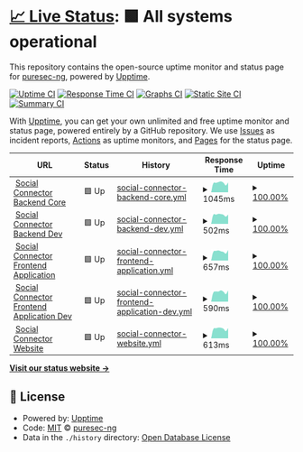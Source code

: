# [📈 Live Status](https://demo.upptime.js.org): <!--live status--> **🟩 All systems operational**

This repository contains the open-source uptime monitor and status page for [puresec-ng](https://demo.upptime.js.org), powered by [Upptime](https://github.com/upptime/upptime).

[![Uptime CI](https://github.com/puresec-ng/socialconnector-uptime/workflows/Uptime%20CI/badge.svg)](https://github.com/puresec-ng/socialconnector-uptime/actions?query=workflow%3A%22Uptime+CI%22)
[![Response Time CI](https://github.com/puresec-ng/socialconnector-uptime/workflows/Response%20Time%20CI/badge.svg)](https://github.com/puresec-ng/socialconnector-uptime/actions?query=workflow%3A%22Response+Time+CI%22)
[![Graphs CI](https://github.com/puresec-ng/socialconnector-uptime/workflows/Graphs%20CI/badge.svg)](https://github.com/puresec-ng/socialconnector-uptime/actions?query=workflow%3A%22Graphs+CI%22)
[![Static Site CI](https://github.com/puresec-ng/socialconnector-uptime/workflows/Static%20Site%20CI/badge.svg)](https://github.com/puresec-ng/socialconnector-uptime/actions?query=workflow%3A%22Static+Site+CI%22)
[![Summary CI](https://github.com/puresec-ng/socialconnector-uptime/workflows/Summary%20CI/badge.svg)](https://github.com/puresec-ng/socialconnector-uptime/actions?query=workflow%3A%22Summary+CI%22)

With [Upptime](https://upptime.js.org), you can get your own unlimited and free uptime monitor and status page, powered entirely by a GitHub repository. We use [Issues](https://github.com/puresec-ng/socialconnector-uptime/issues) as incident reports, [Actions](https://github.com/puresec-ng/socialconnector-uptime/actions) as uptime monitors, and [Pages](https://demo.upptime.js.org) for the status page.

<!--start: status pages-->
<!-- This summary is generated by Upptime (https://github.com/upptime/upptime) -->
<!-- Do not edit this manually, your changes will be overwritten -->
<!-- prettier-ignore -->
| URL | Status | History | Response Time | Uptime |
| --- | ------ | ------- | ------------- | ------ |
| <img alt="" src="https://favicons.githubusercontent.com/devcore.socialconnector.io" height="13"> [Social Connector Backend Core](https://devcore.socialconnector.io/api/health) | 🟩 Up | [social-connector-backend-core.yml](https://github.com/puresec-ng/socialconnector-uptime/commits/HEAD/history/social-connector-backend-core.yml) | <details><summary><img alt="Response time graph" src="./graphs/social-connector-backend-core/response-time-week.png" height="20"> 1045ms</summary><br><a href="https://demo.upptime.js.org/history/social-connector-backend-core"><img alt="Response time 1045" src="https://img.shields.io/endpoint?url=https%3A%2F%2Fraw.githubusercontent.com%2Fpuresec-ng%2Fsocialconnector-uptime%2FHEAD%2Fapi%2Fsocial-connector-backend-core%2Fresponse-time.json"></a><br><a href="https://demo.upptime.js.org/history/social-connector-backend-core"><img alt="24-hour response time 1045" src="https://img.shields.io/endpoint?url=https%3A%2F%2Fraw.githubusercontent.com%2Fpuresec-ng%2Fsocialconnector-uptime%2FHEAD%2Fapi%2Fsocial-connector-backend-core%2Fresponse-time-day.json"></a><br><a href="https://demo.upptime.js.org/history/social-connector-backend-core"><img alt="7-day response time 1045" src="https://img.shields.io/endpoint?url=https%3A%2F%2Fraw.githubusercontent.com%2Fpuresec-ng%2Fsocialconnector-uptime%2FHEAD%2Fapi%2Fsocial-connector-backend-core%2Fresponse-time-week.json"></a><br><a href="https://demo.upptime.js.org/history/social-connector-backend-core"><img alt="30-day response time 1045" src="https://img.shields.io/endpoint?url=https%3A%2F%2Fraw.githubusercontent.com%2Fpuresec-ng%2Fsocialconnector-uptime%2FHEAD%2Fapi%2Fsocial-connector-backend-core%2Fresponse-time-month.json"></a><br><a href="https://demo.upptime.js.org/history/social-connector-backend-core"><img alt="1-year response time 1045" src="https://img.shields.io/endpoint?url=https%3A%2F%2Fraw.githubusercontent.com%2Fpuresec-ng%2Fsocialconnector-uptime%2FHEAD%2Fapi%2Fsocial-connector-backend-core%2Fresponse-time-year.json"></a></details> | <details><summary><a href="https://demo.upptime.js.org/history/social-connector-backend-core">100.00%</a></summary><a href="https://demo.upptime.js.org/history/social-connector-backend-core"><img alt="All-time uptime 100.00%" src="https://img.shields.io/endpoint?url=https%3A%2F%2Fraw.githubusercontent.com%2Fpuresec-ng%2Fsocialconnector-uptime%2FHEAD%2Fapi%2Fsocial-connector-backend-core%2Fuptime.json"></a><br><a href="https://demo.upptime.js.org/history/social-connector-backend-core"><img alt="24-hour uptime 100.00%" src="https://img.shields.io/endpoint?url=https%3A%2F%2Fraw.githubusercontent.com%2Fpuresec-ng%2Fsocialconnector-uptime%2FHEAD%2Fapi%2Fsocial-connector-backend-core%2Fuptime-day.json"></a><br><a href="https://demo.upptime.js.org/history/social-connector-backend-core"><img alt="7-day uptime 100.00%" src="https://img.shields.io/endpoint?url=https%3A%2F%2Fraw.githubusercontent.com%2Fpuresec-ng%2Fsocialconnector-uptime%2FHEAD%2Fapi%2Fsocial-connector-backend-core%2Fuptime-week.json"></a><br><a href="https://demo.upptime.js.org/history/social-connector-backend-core"><img alt="30-day uptime 100.00%" src="https://img.shields.io/endpoint?url=https%3A%2F%2Fraw.githubusercontent.com%2Fpuresec-ng%2Fsocialconnector-uptime%2FHEAD%2Fapi%2Fsocial-connector-backend-core%2Fuptime-month.json"></a><br><a href="https://demo.upptime.js.org/history/social-connector-backend-core"><img alt="1-year uptime 100.00%" src="https://img.shields.io/endpoint?url=https%3A%2F%2Fraw.githubusercontent.com%2Fpuresec-ng%2Fsocialconnector-uptime%2FHEAD%2Fapi%2Fsocial-connector-backend-core%2Fuptime-year.json"></a></details>
| <img alt="" src="https://favicons.githubusercontent.com/devcore.socialconnector.io" height="13"> [Social Connector Backend Dev](https://devcore.socialconnector.io/api/health) | 🟩 Up | [social-connector-backend-dev.yml](https://github.com/puresec-ng/socialconnector-uptime/commits/HEAD/history/social-connector-backend-dev.yml) | <details><summary><img alt="Response time graph" src="./graphs/social-connector-backend-dev/response-time-week.png" height="20"> 502ms</summary><br><a href="https://demo.upptime.js.org/history/social-connector-backend-dev"><img alt="Response time 502" src="https://img.shields.io/endpoint?url=https%3A%2F%2Fraw.githubusercontent.com%2Fpuresec-ng%2Fsocialconnector-uptime%2FHEAD%2Fapi%2Fsocial-connector-backend-dev%2Fresponse-time.json"></a><br><a href="https://demo.upptime.js.org/history/social-connector-backend-dev"><img alt="24-hour response time 502" src="https://img.shields.io/endpoint?url=https%3A%2F%2Fraw.githubusercontent.com%2Fpuresec-ng%2Fsocialconnector-uptime%2FHEAD%2Fapi%2Fsocial-connector-backend-dev%2Fresponse-time-day.json"></a><br><a href="https://demo.upptime.js.org/history/social-connector-backend-dev"><img alt="7-day response time 502" src="https://img.shields.io/endpoint?url=https%3A%2F%2Fraw.githubusercontent.com%2Fpuresec-ng%2Fsocialconnector-uptime%2FHEAD%2Fapi%2Fsocial-connector-backend-dev%2Fresponse-time-week.json"></a><br><a href="https://demo.upptime.js.org/history/social-connector-backend-dev"><img alt="30-day response time 502" src="https://img.shields.io/endpoint?url=https%3A%2F%2Fraw.githubusercontent.com%2Fpuresec-ng%2Fsocialconnector-uptime%2FHEAD%2Fapi%2Fsocial-connector-backend-dev%2Fresponse-time-month.json"></a><br><a href="https://demo.upptime.js.org/history/social-connector-backend-dev"><img alt="1-year response time 502" src="https://img.shields.io/endpoint?url=https%3A%2F%2Fraw.githubusercontent.com%2Fpuresec-ng%2Fsocialconnector-uptime%2FHEAD%2Fapi%2Fsocial-connector-backend-dev%2Fresponse-time-year.json"></a></details> | <details><summary><a href="https://demo.upptime.js.org/history/social-connector-backend-dev">100.00%</a></summary><a href="https://demo.upptime.js.org/history/social-connector-backend-dev"><img alt="All-time uptime 100.00%" src="https://img.shields.io/endpoint?url=https%3A%2F%2Fraw.githubusercontent.com%2Fpuresec-ng%2Fsocialconnector-uptime%2FHEAD%2Fapi%2Fsocial-connector-backend-dev%2Fuptime.json"></a><br><a href="https://demo.upptime.js.org/history/social-connector-backend-dev"><img alt="24-hour uptime 100.00%" src="https://img.shields.io/endpoint?url=https%3A%2F%2Fraw.githubusercontent.com%2Fpuresec-ng%2Fsocialconnector-uptime%2FHEAD%2Fapi%2Fsocial-connector-backend-dev%2Fuptime-day.json"></a><br><a href="https://demo.upptime.js.org/history/social-connector-backend-dev"><img alt="7-day uptime 100.00%" src="https://img.shields.io/endpoint?url=https%3A%2F%2Fraw.githubusercontent.com%2Fpuresec-ng%2Fsocialconnector-uptime%2FHEAD%2Fapi%2Fsocial-connector-backend-dev%2Fuptime-week.json"></a><br><a href="https://demo.upptime.js.org/history/social-connector-backend-dev"><img alt="30-day uptime 100.00%" src="https://img.shields.io/endpoint?url=https%3A%2F%2Fraw.githubusercontent.com%2Fpuresec-ng%2Fsocialconnector-uptime%2FHEAD%2Fapi%2Fsocial-connector-backend-dev%2Fuptime-month.json"></a><br><a href="https://demo.upptime.js.org/history/social-connector-backend-dev"><img alt="1-year uptime 100.00%" src="https://img.shields.io/endpoint?url=https%3A%2F%2Fraw.githubusercontent.com%2Fpuresec-ng%2Fsocialconnector-uptime%2FHEAD%2Fapi%2Fsocial-connector-backend-dev%2Fuptime-year.json"></a></details>
| <img alt="" src="https://favicons.githubusercontent.com/app.socialconnector.io" height="13"> [Social Connector Frontend Application](https://app.socialconnector.io) | 🟩 Up | [social-connector-frontend-application.yml](https://github.com/puresec-ng/socialconnector-uptime/commits/HEAD/history/social-connector-frontend-application.yml) | <details><summary><img alt="Response time graph" src="./graphs/social-connector-frontend-application/response-time-week.png" height="20"> 657ms</summary><br><a href="https://demo.upptime.js.org/history/social-connector-frontend-application"><img alt="Response time 657" src="https://img.shields.io/endpoint?url=https%3A%2F%2Fraw.githubusercontent.com%2Fpuresec-ng%2Fsocialconnector-uptime%2FHEAD%2Fapi%2Fsocial-connector-frontend-application%2Fresponse-time.json"></a><br><a href="https://demo.upptime.js.org/history/social-connector-frontend-application"><img alt="24-hour response time 657" src="https://img.shields.io/endpoint?url=https%3A%2F%2Fraw.githubusercontent.com%2Fpuresec-ng%2Fsocialconnector-uptime%2FHEAD%2Fapi%2Fsocial-connector-frontend-application%2Fresponse-time-day.json"></a><br><a href="https://demo.upptime.js.org/history/social-connector-frontend-application"><img alt="7-day response time 657" src="https://img.shields.io/endpoint?url=https%3A%2F%2Fraw.githubusercontent.com%2Fpuresec-ng%2Fsocialconnector-uptime%2FHEAD%2Fapi%2Fsocial-connector-frontend-application%2Fresponse-time-week.json"></a><br><a href="https://demo.upptime.js.org/history/social-connector-frontend-application"><img alt="30-day response time 657" src="https://img.shields.io/endpoint?url=https%3A%2F%2Fraw.githubusercontent.com%2Fpuresec-ng%2Fsocialconnector-uptime%2FHEAD%2Fapi%2Fsocial-connector-frontend-application%2Fresponse-time-month.json"></a><br><a href="https://demo.upptime.js.org/history/social-connector-frontend-application"><img alt="1-year response time 657" src="https://img.shields.io/endpoint?url=https%3A%2F%2Fraw.githubusercontent.com%2Fpuresec-ng%2Fsocialconnector-uptime%2FHEAD%2Fapi%2Fsocial-connector-frontend-application%2Fresponse-time-year.json"></a></details> | <details><summary><a href="https://demo.upptime.js.org/history/social-connector-frontend-application">100.00%</a></summary><a href="https://demo.upptime.js.org/history/social-connector-frontend-application"><img alt="All-time uptime 100.00%" src="https://img.shields.io/endpoint?url=https%3A%2F%2Fraw.githubusercontent.com%2Fpuresec-ng%2Fsocialconnector-uptime%2FHEAD%2Fapi%2Fsocial-connector-frontend-application%2Fuptime.json"></a><br><a href="https://demo.upptime.js.org/history/social-connector-frontend-application"><img alt="24-hour uptime 100.00%" src="https://img.shields.io/endpoint?url=https%3A%2F%2Fraw.githubusercontent.com%2Fpuresec-ng%2Fsocialconnector-uptime%2FHEAD%2Fapi%2Fsocial-connector-frontend-application%2Fuptime-day.json"></a><br><a href="https://demo.upptime.js.org/history/social-connector-frontend-application"><img alt="7-day uptime 100.00%" src="https://img.shields.io/endpoint?url=https%3A%2F%2Fraw.githubusercontent.com%2Fpuresec-ng%2Fsocialconnector-uptime%2FHEAD%2Fapi%2Fsocial-connector-frontend-application%2Fuptime-week.json"></a><br><a href="https://demo.upptime.js.org/history/social-connector-frontend-application"><img alt="30-day uptime 100.00%" src="https://img.shields.io/endpoint?url=https%3A%2F%2Fraw.githubusercontent.com%2Fpuresec-ng%2Fsocialconnector-uptime%2FHEAD%2Fapi%2Fsocial-connector-frontend-application%2Fuptime-month.json"></a><br><a href="https://demo.upptime.js.org/history/social-connector-frontend-application"><img alt="1-year uptime 100.00%" src="https://img.shields.io/endpoint?url=https%3A%2F%2Fraw.githubusercontent.com%2Fpuresec-ng%2Fsocialconnector-uptime%2FHEAD%2Fapi%2Fsocial-connector-frontend-application%2Fuptime-year.json"></a></details>
| <img alt="" src="https://favicons.githubusercontent.com/testing.socialconnector.io" height="13"> [Social Connector Frontend Application Dev](https://testing.socialconnector.io) | 🟩 Up | [social-connector-frontend-application-dev.yml](https://github.com/puresec-ng/socialconnector-uptime/commits/HEAD/history/social-connector-frontend-application-dev.yml) | <details><summary><img alt="Response time graph" src="./graphs/social-connector-frontend-application-dev/response-time-week.png" height="20"> 590ms</summary><br><a href="https://demo.upptime.js.org/history/social-connector-frontend-application-dev"><img alt="Response time 590" src="https://img.shields.io/endpoint?url=https%3A%2F%2Fraw.githubusercontent.com%2Fpuresec-ng%2Fsocialconnector-uptime%2FHEAD%2Fapi%2Fsocial-connector-frontend-application-dev%2Fresponse-time.json"></a><br><a href="https://demo.upptime.js.org/history/social-connector-frontend-application-dev"><img alt="24-hour response time 590" src="https://img.shields.io/endpoint?url=https%3A%2F%2Fraw.githubusercontent.com%2Fpuresec-ng%2Fsocialconnector-uptime%2FHEAD%2Fapi%2Fsocial-connector-frontend-application-dev%2Fresponse-time-day.json"></a><br><a href="https://demo.upptime.js.org/history/social-connector-frontend-application-dev"><img alt="7-day response time 590" src="https://img.shields.io/endpoint?url=https%3A%2F%2Fraw.githubusercontent.com%2Fpuresec-ng%2Fsocialconnector-uptime%2FHEAD%2Fapi%2Fsocial-connector-frontend-application-dev%2Fresponse-time-week.json"></a><br><a href="https://demo.upptime.js.org/history/social-connector-frontend-application-dev"><img alt="30-day response time 590" src="https://img.shields.io/endpoint?url=https%3A%2F%2Fraw.githubusercontent.com%2Fpuresec-ng%2Fsocialconnector-uptime%2FHEAD%2Fapi%2Fsocial-connector-frontend-application-dev%2Fresponse-time-month.json"></a><br><a href="https://demo.upptime.js.org/history/social-connector-frontend-application-dev"><img alt="1-year response time 590" src="https://img.shields.io/endpoint?url=https%3A%2F%2Fraw.githubusercontent.com%2Fpuresec-ng%2Fsocialconnector-uptime%2FHEAD%2Fapi%2Fsocial-connector-frontend-application-dev%2Fresponse-time-year.json"></a></details> | <details><summary><a href="https://demo.upptime.js.org/history/social-connector-frontend-application-dev">100.00%</a></summary><a href="https://demo.upptime.js.org/history/social-connector-frontend-application-dev"><img alt="All-time uptime 100.00%" src="https://img.shields.io/endpoint?url=https%3A%2F%2Fraw.githubusercontent.com%2Fpuresec-ng%2Fsocialconnector-uptime%2FHEAD%2Fapi%2Fsocial-connector-frontend-application-dev%2Fuptime.json"></a><br><a href="https://demo.upptime.js.org/history/social-connector-frontend-application-dev"><img alt="24-hour uptime 100.00%" src="https://img.shields.io/endpoint?url=https%3A%2F%2Fraw.githubusercontent.com%2Fpuresec-ng%2Fsocialconnector-uptime%2FHEAD%2Fapi%2Fsocial-connector-frontend-application-dev%2Fuptime-day.json"></a><br><a href="https://demo.upptime.js.org/history/social-connector-frontend-application-dev"><img alt="7-day uptime 100.00%" src="https://img.shields.io/endpoint?url=https%3A%2F%2Fraw.githubusercontent.com%2Fpuresec-ng%2Fsocialconnector-uptime%2FHEAD%2Fapi%2Fsocial-connector-frontend-application-dev%2Fuptime-week.json"></a><br><a href="https://demo.upptime.js.org/history/social-connector-frontend-application-dev"><img alt="30-day uptime 100.00%" src="https://img.shields.io/endpoint?url=https%3A%2F%2Fraw.githubusercontent.com%2Fpuresec-ng%2Fsocialconnector-uptime%2FHEAD%2Fapi%2Fsocial-connector-frontend-application-dev%2Fuptime-month.json"></a><br><a href="https://demo.upptime.js.org/history/social-connector-frontend-application-dev"><img alt="1-year uptime 100.00%" src="https://img.shields.io/endpoint?url=https%3A%2F%2Fraw.githubusercontent.com%2Fpuresec-ng%2Fsocialconnector-uptime%2FHEAD%2Fapi%2Fsocial-connector-frontend-application-dev%2Fuptime-year.json"></a></details>
| <img alt="" src="https://favicons.githubusercontent.com/socialconnector.io" height="13"> [Social Connector Website](https://socialconnector.io) | 🟩 Up | [social-connector-website.yml](https://github.com/puresec-ng/socialconnector-uptime/commits/HEAD/history/social-connector-website.yml) | <details><summary><img alt="Response time graph" src="./graphs/social-connector-website/response-time-week.png" height="20"> 613ms</summary><br><a href="https://demo.upptime.js.org/history/social-connector-website"><img alt="Response time 613" src="https://img.shields.io/endpoint?url=https%3A%2F%2Fraw.githubusercontent.com%2Fpuresec-ng%2Fsocialconnector-uptime%2FHEAD%2Fapi%2Fsocial-connector-website%2Fresponse-time.json"></a><br><a href="https://demo.upptime.js.org/history/social-connector-website"><img alt="24-hour response time 613" src="https://img.shields.io/endpoint?url=https%3A%2F%2Fraw.githubusercontent.com%2Fpuresec-ng%2Fsocialconnector-uptime%2FHEAD%2Fapi%2Fsocial-connector-website%2Fresponse-time-day.json"></a><br><a href="https://demo.upptime.js.org/history/social-connector-website"><img alt="7-day response time 613" src="https://img.shields.io/endpoint?url=https%3A%2F%2Fraw.githubusercontent.com%2Fpuresec-ng%2Fsocialconnector-uptime%2FHEAD%2Fapi%2Fsocial-connector-website%2Fresponse-time-week.json"></a><br><a href="https://demo.upptime.js.org/history/social-connector-website"><img alt="30-day response time 613" src="https://img.shields.io/endpoint?url=https%3A%2F%2Fraw.githubusercontent.com%2Fpuresec-ng%2Fsocialconnector-uptime%2FHEAD%2Fapi%2Fsocial-connector-website%2Fresponse-time-month.json"></a><br><a href="https://demo.upptime.js.org/history/social-connector-website"><img alt="1-year response time 613" src="https://img.shields.io/endpoint?url=https%3A%2F%2Fraw.githubusercontent.com%2Fpuresec-ng%2Fsocialconnector-uptime%2FHEAD%2Fapi%2Fsocial-connector-website%2Fresponse-time-year.json"></a></details> | <details><summary><a href="https://demo.upptime.js.org/history/social-connector-website">100.00%</a></summary><a href="https://demo.upptime.js.org/history/social-connector-website"><img alt="All-time uptime 100.00%" src="https://img.shields.io/endpoint?url=https%3A%2F%2Fraw.githubusercontent.com%2Fpuresec-ng%2Fsocialconnector-uptime%2FHEAD%2Fapi%2Fsocial-connector-website%2Fuptime.json"></a><br><a href="https://demo.upptime.js.org/history/social-connector-website"><img alt="24-hour uptime 100.00%" src="https://img.shields.io/endpoint?url=https%3A%2F%2Fraw.githubusercontent.com%2Fpuresec-ng%2Fsocialconnector-uptime%2FHEAD%2Fapi%2Fsocial-connector-website%2Fuptime-day.json"></a><br><a href="https://demo.upptime.js.org/history/social-connector-website"><img alt="7-day uptime 100.00%" src="https://img.shields.io/endpoint?url=https%3A%2F%2Fraw.githubusercontent.com%2Fpuresec-ng%2Fsocialconnector-uptime%2FHEAD%2Fapi%2Fsocial-connector-website%2Fuptime-week.json"></a><br><a href="https://demo.upptime.js.org/history/social-connector-website"><img alt="30-day uptime 100.00%" src="https://img.shields.io/endpoint?url=https%3A%2F%2Fraw.githubusercontent.com%2Fpuresec-ng%2Fsocialconnector-uptime%2FHEAD%2Fapi%2Fsocial-connector-website%2Fuptime-month.json"></a><br><a href="https://demo.upptime.js.org/history/social-connector-website"><img alt="1-year uptime 100.00%" src="https://img.shields.io/endpoint?url=https%3A%2F%2Fraw.githubusercontent.com%2Fpuresec-ng%2Fsocialconnector-uptime%2FHEAD%2Fapi%2Fsocial-connector-website%2Fuptime-year.json"></a></details>

<!--end: status pages-->

[**Visit our status website →**](https://demo.upptime.js.org)

## 📄 License

- Powered by: [Upptime](https://github.com/upptime/upptime)
- Code: [MIT](./LICENSE) © [puresec-ng](https://demo.upptime.js.org)
- Data in the `./history` directory: [Open Database License](https://opendatacommons.org/licenses/odbl/1-0/)
